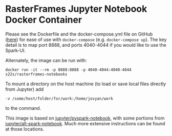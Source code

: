 # RasterFrames Jupyter Notebook Docker Container

Please see the Dockerfile and the docker-compose.yml file on GitHub 
([here](https://github.com/locationtech/rasterframes/tree/develop/deployment/docker/jupyter)) 
for ease of use with `docker-compose` (e.g. `docker-compose up`). The key detail is to map 
port 8888, and ports 4040-4044 if you would like to use the Spark-UI.

Alternately, the image can be run with: 

    docker run -it --rm -p 8888:8888 -p 4040-4044:4040-4044 s22s/rasterframes-notebooks

To mount a directory on the host machine (to load or save local files directly from Jupyter) add
 
    -v /some/host/folder/for/work:/home/jovyan/work
    
to the command.    

This image is based on [jupyter/pyspark-notebook](https://hub.docker.com/r/jupyter/pyspark-notebook), with some 
portions from [jupyter/all-spark-notebook](https://hub.docker.com/r/jupyter/all-spark-notebook). 
Much more extensive instructions can be found at those locations.